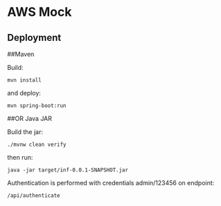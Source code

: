 # AWS Mock

## Deployment

##Maven

Build:
```
mvn install
```
and deploy:
```
mvn spring-boot:run
```

##OR Java JAR

Build the jar:
```
./mvnw clean verify
```
then run:
```
java -jar target/inf-0.0.1-SNAPSHOT.jar
```

Authentication is performed with credentials admin/123456 on endpoint:

```
/api/authenticate
```
